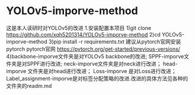 # YOLOv5-imporve-method
这是本人读研时对YOLOv5的改进
1.安装配置本项目
1)git clone https://github.com/xqh5201314/YOLOv5-imporve-method
2)cd YOLOv5-imporve-method
3)pip install -r requirements.txt 建议从pytorch官网安装pytorch pytorch官网 https://pytorch.org/get-started/previous-versions/
4)backbone-imporve文件夹是对YOLOv5 backbone的改进; 
SPPF-imporve文件夹是对SPPF进行改进;
neck-imporve文件夹是对neck进行改进； 
head-imporve 文件夹是对head进行改进；
Loss-imporve 是对Loss进行改进；
Label_assignment-imporve是对标签分配策略的改进.改进的具体方法见各种的文件夹的readm.md
